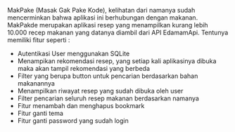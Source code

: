 MakPake (Masak Gak Pake Kode), kelihatan dari namanya sudah mencerminkan bahwa aplikasi ini berhubungan dengan makanan. MakPakde merupakan aplikasi resep yang menampilkan kurang lebih 10.000 recep makanan yang datanya diambil dari API EdamamApi. Tentunya memiliki fitur seperti :
- Autentikasi User menggunakan SQLite
- Menampikan rekomendasi resep, yang setiap kali aplikasinya dibuka maka akan tampil rekomendasi yang berbeda
- Filter yang berupa button untuk pencarian berdasarkan bahan makanannya
- Menampilkan riwayat resep yang sudah dibuka oleh user
- Filter pencarian seluruh resep makanan berdasarkan namanya
- Fitur menambah dan menghapus bookmark
- Fitur ganti tema
- Fitur ganti password yang sudah login
